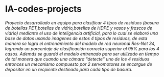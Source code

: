 # IA-codes-projects
###### Proyecto desarrollado en equipo para clasificar 4 tipos de residuos (basura de botellas PET,botellas de vidrio,botellas de HDPE y vasos y frascos de vidrio) mediante el uso de inteligencia artificial, para lo cual se elaboró una base de datos usando imagenes de estos 4 tipos de residuos, de esta manera se logra el entrenamiento del modelo de red neuronal Res-Net 34, logrando un porcentaje de clasificación correcta superior al 95% para los 4 casos. Además se guardó el modelo entrenado para ser utilizado en tiempo de tal manera que cuando una cámara "detecte" uno de los 4 residuos entonces un mecanismo compuesto por 2 servomotores se encargue de depositar en un recpiente destinado para cada tipo de basura.
